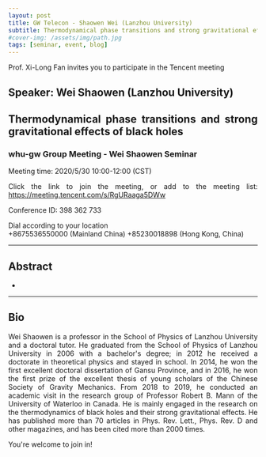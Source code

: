 ```yaml
---
layout: post
title: GW Telecon - Shaowen Wei (Lanzhou University)
subtitle: Thermodynamical phase transitions and strong gravitational effects of black holes
#cover-img: /assets/img/path.jpg
tags: [seminar, event, blog]
---
```


<style>
body {
text-align: justify}
</style>

Prof. Xi-Long Fan invites you to participate in the Tencent meeting

## Speaker: Wei Shaowen (Lanzhou University)

## Thermodynamical phase transitions and strong gravitational effects of black holes

### whu-gw Group Meeting - Wei Shaowen Seminar

Meeting time: 2020/5/30 10:00-12:00 (CST)

Click the link to join the meeting, or add to the meeting list:
https://meeting.tencent.com/s/RgURaaga5DWw

Conference ID: 398 362 733

Dial according to your location  
   +8675536550000 (Mainland China)
   +85230018898 (Hong Kong, China)

______________________________

## Abstract

-
______________________________

## Bio

Wei Shaowen is a professor in the School of Physics of Lanzhou University and a doctoral tutor. He graduated from the School of Physics of Lanzhou University in 2006 with a bachelor's degree; in 2012 he received a doctorate in theoretical physics and stayed in school. In 2014, he won the first excellent doctoral dissertation of Gansu Province, and in 2016, he won the first prize of the excellent thesis of young scholars of the Chinese Society of Gravity Mechanics. From 2018 to 2019, he conducted an academic visit in the research group of Professor Robert B. Mann of the University of Waterloo in Canada. He is mainly engaged in the research on the thermodynamics of black holes and their strong gravitational effects. He has published more than 70 articles in Phys. Rev. Lett., Phys. Rev. D and other magazines, and has been cited more than 2000 times.

You're welcome to join in!
